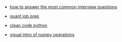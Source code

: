- [how to answer the most common interview questions](https://www.themuse.com/advice/how-to-answer-the-31-most-common-interview-questions)
- [quant job prep](http://www.streetofwalls.com/finance-training-courses/quantitative-hedge-fund-training/quant-interview-questions-answers/)



- [clean code python](https://github.com/zedr/clean-code-python#functions)
- [visual intro of numpy operations](https://jalammar.github.io/visual-numpy/)

